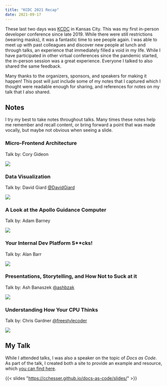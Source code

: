 ```yaml
---
title: "KCDC 2021 Recap"
date: 2021-09-17
---
```


These last two days was [KCDC](https://www.kcdc.info) in Kansas City. This was my first in-person developer conference since late 2019. While there were still restrictions (wearing masks), it was a fantastic time to see people again. I was able to meet up with past colleagues and discover new people at lunch and through talks, an experience that immediately filled a void in my life. While I have participated in other virtual conferences since the pandemic started, the in-person session was a great experience. Everyone I talked to also shared the same feedback.

Many thanks to the organizers, sponsors, and speakers for making it happen! This post will just include some of my notes that I captured which I thought were readable enough for sharing, and references for notes on my talk that I also shared.

## Notes

I try my best to take notes throughout talks. Many times these notes help me remember and recall content, or bring forward a point that was made vocally, but maybe not obvious when seeing a slide.

### Micro-Frontend Architecture

Talk by: Cory Gideon

![](/img/kcdc-2021/frontend-arch.jpg)

### Data Visualization

Talk by: David Giard [@DavidGiard](https://twitter.com/DavidGiard)

![](/img/kcdc-2021/data-visualization.jpg)

### A Look at the Apollo Guidance Computer

Talk by: Adam Barney

![](/img/kcdc-2021/apollo-guidance.png)

### Your Internal Dev Platform S**cks!

Talk by: Alan Barr

![](/img/kcdc-2021/internal-dev-platform.jpg)

### Presentations, Storytelling, and How Not to Suck at it

Talk by: Ash Banaszek [@ashbzak](https://twitter.com/ashbzak)

![](/img/kcdc-2021/prez-storytelling.jpg)

### Understanding How Your CPU Thinks

Talk by: Chris Gardner [@freestylecoder](https://twitter.com/freestylecoder)

![](/img/kcdc-2021/understanding-how-your-cpu-thinks.jpg)

## My Talk

While I attended talks, I was also a speaker on the topic of _Docs as Code_. As part of the talk, I created both a site to provide an example and resource, which [you can find here](https://cchesser.github.io/docs-as-code/).

{{< slides "https://cchesser.github.io/docs-as-code/slides/" >}}

